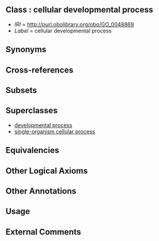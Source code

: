 
## Class : cellular developmental process

 * *IRI* = http://purl.obolibrary.org/obo/GO_0048869
 * *Label* = cellular developmental process

## Synonyms


## Cross-references


## Subsets


## Superclasses

 * [developmental process](../../GO/02/GO_0032502.md)
 * [single-organism cellular process](../../GO/63/GO_0044763.md)

## Equivalencies


## Other Logical Axioms


## Other Annotations


## Usage


## External Comments

